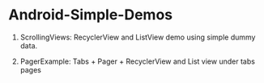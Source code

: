 # Android-Simple-Demos

1. ScrollingViews: RecyclerView and ListView demo using simple dummy data.

2. PagerExample:  Tabs + Pager + RecyclerView and List view under tabs pages

